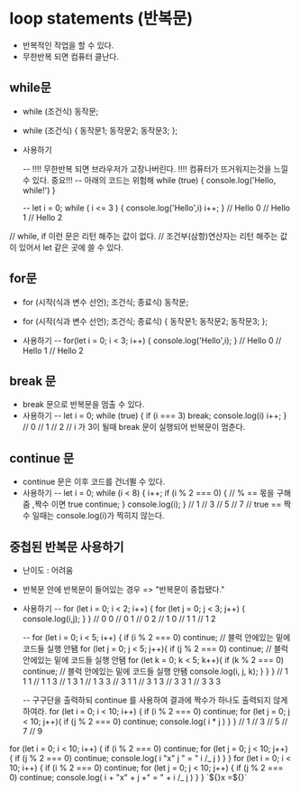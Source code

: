 # loop statements (반복문)

- 반복적인 작업을 할 수 있다.
- 무한반복 되면 컴퓨터 클난다.

## while문

- while (조건식) 동작문;
- while (조건식) {
  동작문1;
  동작문2;
  동작문3;
  };

- 사용하기

  -- !!!! 무한반복 되면 브라우저가 고장나버린다. !!!! 컴퓨터가 뜨거워지는것을 느낄 수 있다. 중요!!!
  -- 아래의 코드는 위험해
  while (true) {
  console.log('Hello, while!')
  }

  -- let i = 0;
  while ( i <= 3 ) {
  console.log('Hello',i)
  i++;
  }
  // Hello 0
  // Hello 1
  // Hello 2

// while, if 이런 문은 리턴 해주는 값이 없다.
// 조건부(삼항)연산자는 리턴 해주는 값이 있어서 let 같은 곳에 쓸 수 있다.

## for문

- for (시작(식과 변수 선언); 조건식; 종료식) 동작문;
- for (시작(식과 변수 선언); 조건식; 종료식) {
  동작문1;
  동작문2;
  동작문3;
  };

- 사용하기
  -- for(let i = 0; i < 3; i++) {
  console.log('Hello',i);
  }
  // Hello 0
  // Hello 1
  // Hello 2

## break 문

- break 문으로 반복문을 멈출 수 있다.
- 사용하기
  -- let i = 0;
  while (true) {
  if (i === 3) break;
  console.log(i)
  i++;
  }
  // 0
  // 1
  // 2
  // i 가 3이 될때 break 문이 실행되어 반복문이 멈춘다.

## continue 문

- continue 문은 이후 코드를 건너뛸 수 있다.
- 사용하기
  -- let i = 0;
  while (i < 8) {
  i++;
  if (i % 2 === 0) {
  // % == 몫을 구해줌 ,짝수 이면 true
  continue;
  }
  console.log(i);
  }
  // 1
  // 3
  // 5
  // 7
  // true == 짝수 일때는 console.log(i)가 찍히지 않는다.

## 중첩된 반복문 사용하기

- 난이도 : 어려움
- 반복문 안에 반복문이 들어있는 경우 => "반복문이 중첩됐다."

- 사용하기
  -- for (let i = 0; i < 2; i++) {
  for (let j = 0; j < 3; j++) {
  console.log(i,j);
  }
  }
  // 0 0
  // 0 1
  // 0 2
  // 1 0
  // 1 1
  // 1 2

  -- for (let i = 0; i < 5; i++) {
  if (i % 2 === 0) continue; // 블럭 안에있는 밑에 코드들 실행 안됌
  for (let j = 0; j < 5; j++){
  if (j % 2 === 0) continue; // 블럭 안에있는 밑에 코드들 실행 안됌
  for (let k = 0; k < 5; k++){
  if (k % 2 === 0) continue; // 블럭 안에있는 밑에 코드들 실행 안됌
  console.log(i, j, k);
  }
  }
  }
  // 1 1 1
  // 1 1 3
  // 1 3 1
  // 1 3 3
  // 3 1 1
  // 3 1 3
  // 3 3 1
  // 3 3 3

  -- 구구단을 출력하되 continue 를 사용하여 결과에 짝수가 하나도 출력되지 않게 하여라.
  for (let i = 0; i < 10; i++)
  {
  if (i % 2 === 0) continue;
  for (let j = 0; j < 10; j++){
  if (j % 2 === 0) continue;
  console.log( i \* j )
  }
  }
  // 1
  // 3
  // 5
  // 7
  // 9

 <?>

for (let i = 0; i < 10; i++) {
if (i % 2 === 0) continue;
for (let j = 0; j < 10; j++) {
if (j % 2 === 0) continue;
console.log( i "x" j " = " i /_ j )
}
}
for (let i = 0; i < 10; i++) {
if (i % 2 === 0) continue;
for (let j = 0; j < 10; j++) {
if (j % 2 === 0) continue;
console.log( i + "x" + j +" = " + i /_ j )
}
}
`${}x =${}`
